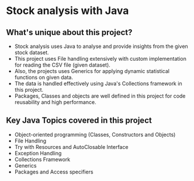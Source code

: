 # Stock analysis with Java

## What's unique about this project?

- Stock analysis uses Java to analyse and provide insights from the given stock dataset.
- This project uses File handling extensively with custom implementation for reading the CSV file (given dataset).
- Also, the projects uses Generics for applying dynamic statistical functions on given data.
- The data is handled effectively using Java's Collections framework in this project.
- Packages, Classes and objects are well defined in this project for code reusability and high performance.

## Key Java Topics covered in this project

- Object-oriented programming (Classes, Constructors and Objects)
- File Handling 
- Try with Resources and AutoClosable Interface
- Exception Handling
- Collections Framework
- Generics
- Packages and Access specifiers